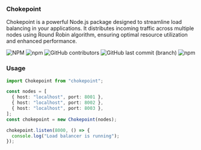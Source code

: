 ### Chokepoint
Chokepoint is a powerful Node.js package designed to streamline load balancing in your applications. It distributes incoming traffic across multiple nodes using Round Robin algorithm, ensuring optimal resource utilization and enhanced performance.

![NPM](https://img.shields.io/npm/l/chokepoint) ![npm](https://img.shields.io/npm/v/chokepoint) ![GitHub contributors](https://img.shields.io/github/contributors/renjithspace/chokepoint) ![GitHub last commit (branch)](https://img.shields.io/github/last-commit/renjithspace/chokepoint/main) ![npm](https://img.shields.io/npm/dw/chokepoint)

### Usage
```ts
import Chokepoint from "chokepoint";

const nodes = [
  { host: "localhost", port: 8001 },
  { host: "localhost", port: 8002 },
  { host: "localhost", port: 8003 },
];
const chokepoint = new Chokepoint(nodes);

chokepoint.listen(8000, () => {
  console.log("Load balancer is running");
});
```